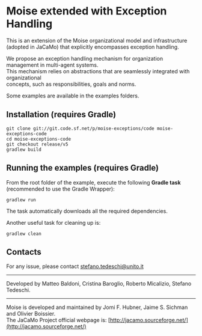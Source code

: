# Moise extended with Exception Handling

This is an extension of the Moise organizational model and infrastructure  
(adopted in JaCaMo) that explicitly encompasses exception handling.

We propose an exception handling mechanism for organization management in multi-agent systems.  
This mechanism relies on abstractions that are seamlessly integrated with organizational  
concepts, such as responsibilities, goals and norms.

Some examples are available in the examples folders.

## Installation (requires Gradle)

    git clone git://git.code.sf.net/p/moise-exceptions/code moise-exceptions-code
    cd moise-exceptions-code
    git checkout release/v5
    gradlew build


## Running the examples (requires Gradle)

From the root folder of the example, execute the following **Gradle task** (recommended to use the Gradle Wrapper):

    gradlew run

The task automatically downloads all the required dependencies.

Another useful task for cleaning up is:

    gradlew clean


## Contacts

For any issue, please contact [stefano.tedeschi@unito.it](mailto:stefano.tedeschi@unito.it)

---

Developed by Matteo Baldoni, Cristina Baroglio, Roberto Micalizio, Stefano Tedeschi.

---

Moise is developed and maintained by Jomi F. Hubner, Jaime S. Sichman and Olivier Boissier.  
The JaCaMo Project official webpage is: [http://jacamo.sourceforge.net/](http://jacamo.sourceforge.net/)
